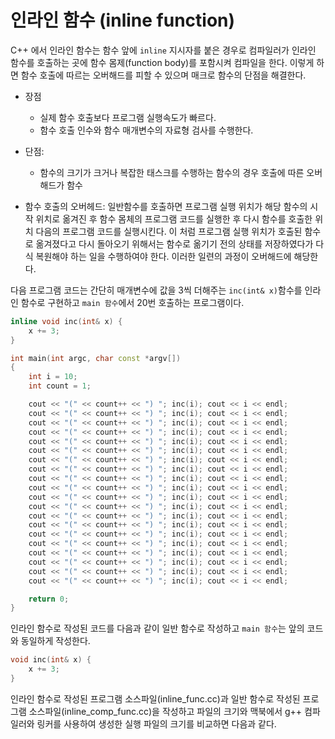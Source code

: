 # 인라인 함수 (inline function)

C++ 에서 인라인 함수는 함수 앞에 ```inline``` 지시자를 붙은 경우로 컴파일러가 인라인 함수를 호출하는 곳에 함수 몸제(function body)를 포함시켜 컴파일을 한다. 
이렇게 하면 함수 호출에 따르는 오버해드를 피할 수 있으며 매크로 함수의 단점을 해결한다. 

* 장점
  - 실제 함수 호출보다 프로그램 실행속도가 빠르다.
  - 함수 호출 인수와 함수 매개변수의 자료형 검사를 수행한다.
   
* 단점: 
  - 함수의 크기가 크거나 복잡한 태스크를 수행하는 함수의 경우 호출에 따른 오버해드가 함수 

- 함수 호출의 오버헤드: 일반함수를 호출하면 프로그램 실행 위치가 해당 함수의 시작 위치로 옮겨진 후 함수 몸체의 프로그램 코드를 실행한 후 다시 함수를 호출한 위치 다음의 프로그램 코드를 실행시킨다. 
이 처럼 프로그램 실행 위치가 호출된 함수로 옮겨졌다고 다시 돌아오기 위해서는 함수로 옮기기 전의 상태를 저장하였다가 다식 복원해야 하는 일을 수행하여야 한다. 이러한 일련의 과정이 오버해드에 해당한다.

다음 프로그램 코드는 간단히 매개변수에 값을 3씩 더해주는 ```inc(int& x)```함수를 인라인 함수로 구현하고 ```main 함수```에서 20번 호출하는 프로그램이다. 

```c++
inline void inc(int& x) {
	x += 3;
}

int main(int argc, char const *argv[])
{
	int i = 10;
	int count = 1;

	cout << "(" << count++ << ") "; inc(i); cout << i << endl;
	cout << "(" << count++ << ") "; inc(i); cout << i << endl;
	cout << "(" << count++ << ") "; inc(i); cout << i << endl;
	cout << "(" << count++ << ") "; inc(i); cout << i << endl;
	cout << "(" << count++ << ") "; inc(i); cout << i << endl;
	cout << "(" << count++ << ") "; inc(i); cout << i << endl;
	cout << "(" << count++ << ") "; inc(i); cout << i << endl;
	cout << "(" << count++ << ") "; inc(i); cout << i << endl;
	cout << "(" << count++ << ") "; inc(i); cout << i << endl;
	cout << "(" << count++ << ") "; inc(i); cout << i << endl;
	cout << "(" << count++ << ") "; inc(i); cout << i << endl;
	cout << "(" << count++ << ") "; inc(i); cout << i << endl;
	cout << "(" << count++ << ") "; inc(i); cout << i << endl;
	cout << "(" << count++ << ") "; inc(i); cout << i << endl;
	cout << "(" << count++ << ") "; inc(i); cout << i << endl;
	cout << "(" << count++ << ") "; inc(i); cout << i << endl;
	cout << "(" << count++ << ") "; inc(i); cout << i << endl;
	cout << "(" << count++ << ") "; inc(i); cout << i << endl;
	cout << "(" << count++ << ") "; inc(i); cout << i << endl;
	cout << "(" << count++ << ") "; inc(i); cout << i << endl;

	return 0;
}
```
인라인 함수로 작성된 코드를 다음과 같이 일반 함수로 작성하고 ```main 함수```는 앞의 코드와 동일하게 작성한다.
```c++
void inc(int& x) {
	x += 3;
}
```
인라인 함수로 작성된 프로그램 소스파일(inline_func.cc)과 일반 함수로 작성된 프로그램 소스파일(inline_comp_func.cc)을 작성하고 
파일의 크기와 맥북에서 g++ 컴파일러와 링커를 사용하여 생성한 실행 파일의 크기를 비교하면 다음과 같다.




